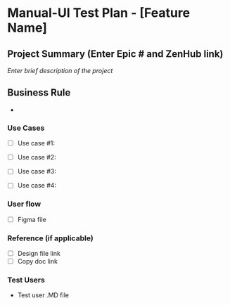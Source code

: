 # Manual-UI Test Plan - [Feature Name]

## Project Summary (Enter Epic # and ZenHub link) 
_Enter brief description of the project_

## Business Rule 
- 

### Use Cases

- [ ] Use case #1: 
- [ ] Use case #2: 
- [ ] Use case #3: 
- [ ] Use case #4: 


### User flow
- [ ] Figma file 

### Reference (if applicable) 
- [ ] Design file link
- [ ] Copy doc link 

### Test Users 
- Test user .MD file 
